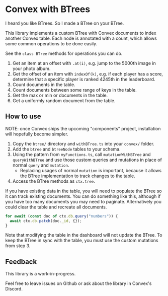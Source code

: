 # Convex with BTrees

I heard you like BTrees. So I made a BTree on your BTree.

This library implements a custom BTree with Convex documents to index
another Convex table. Each node is annotated with a count, which
allows some common operations to be done easily.

See the `class BTree` methods for operations you can do.

1. Get an item at an offset with `.at(i)`, e.g. jump to the 5000th image in your photo album.
2. Get the offset of an item with `indexOf(k)`, e.g. if each player has a score, determine that a specific player is ranked 4245th in the leaderboard.
3. Count documents in the table.
4. Count documents between some range of keys in the table.
5. Get the max or min or documents in the table.
6. Get a uniformly random document from the table.

## How to use

NOTE: once Convex ships the upcoming "components" project, installation
will hopefully become simpler.

1. Copy the `btree/` directory and `withBTree.ts` into your `convex/` folder.
2. Add the `btree` and `btreeNode` tables to your schema.
3. Using the pattern from `myFunctions.ts`, call `mutationWithBTree` and `queryWithBTree` and use those custom queries and mutations in place of normal `query` and `mutation`.
   - Replacing usages of normal `mutation` is important, because it allows the BTree implementation to track changes to the table.
4. Access the BTree methods as `ctx.tree`.

If you have existing data in the table, you will need to populate the BTree so it can track existing documents. You can do something like this, although if you have too many documents you may need to paginate. Alternatively you could clear the table and recreate all documents.

```js
for await (const doc of ctx.db.query("numbers")) {
  await ctx.db.patch(doc._id, {});
}
```

Note that modifying the table in the dashboard will not update the BTree. To keep the BTree in sync with the table, you must use the custom mutations from step 3.

## Feedback

This library is a work-in-progress.

Feel free to leave issues on Github or ask about the library in Convex's Discord.

